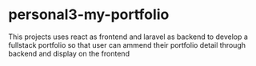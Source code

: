 # personal3-my-portfolio
This projects uses react as frontend and laravel as backend to develop a fullstack portfolio so that user can ammend their portfolio detail through backend and display on the frontend
